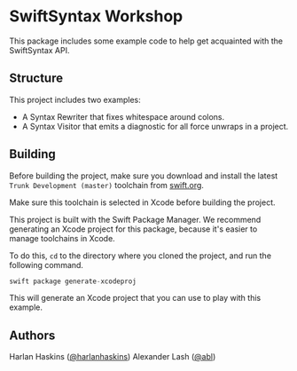 # SwiftSyntax Workshop

This package includes some example code to help get acquainted with the
SwiftSyntax API.

## Structure

This project includes two examples:

- A Syntax Rewriter that fixes whitespace around colons.
- A Syntax Visitor that emits a diagnostic for all force unwraps in a project.

## Building

Before building the project, make sure you download and install the latest
`Trunk Development (master)` toolchain from
[swift.org](https://swift.org/download/).

Make sure this toolchain is selected in Xcode before building the project.

This project is built with the Swift Package Manager. We recommend generating
an Xcode project for this package, because it's easier to manage toolchains
in Xcode.

To do this, `cd` to the directory where you cloned the project, and run the
following command.

```swift
swift package generate-xcodeproj
```

This will generate an Xcode project that you can use to play with this example.

## Authors

Harlan Haskins ([@harlanhaskins](https://github.com/harlanhaskins))
Alexander Lash ([@abl](https://github.com/abl))
